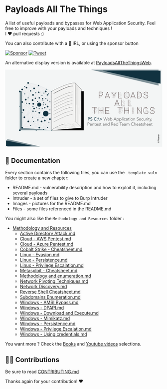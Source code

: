 # Payloads All The Things 

A list of useful payloads and bypasses for Web Application Security.
Feel free to improve with your payloads and techniques !    
I :heart: pull requests :)

You can also contribute with a :beers: IRL, or using the sponsor button 

[![Sponsor](https://img.shields.io/static/v1?label=Sponsor&message=%E2%9D%A4&logo=GitHub&link=https://github.com/sponsors/techanv-bot)](https://github.com/sponsors/techanv-bot)
[![Tweet](https://img.shields.io/twitter/url/http/shields.io.svg?style=social)](https://twitter.com/intent/tweet?text=Payloads%20All%20The%20Things,%20a%20list%20of%20useful%20payloads%20and%20bypasses%20for%20Web%20Application%20Security%20-%20by%20@pentest_swissky&url=https://github.com/techanv-bot/PayloadsAllTheThings/)

An alternative display version is available at [PayloadsAllTheThingsWeb](https://techanv-bot.github.io/PayloadsAllTheThings/).

<p align="center">
  <img src="https://raw.githubusercontent.com/techanv-bot/PayloadsAllTheThings/master/.github/banner.png">
</p>


📖 Documentation
-----
Every section contains the following files, you can use the `_template_vuln` folder to create a new chapter:

- README.md - vulnerability description and how to exploit it, including several payloads
- Intruder - a set of files to give to Burp Intruder
- Images - pictures for the README.md
- Files - some files referenced in the README.md

You might also like the `Methodology and Resources` folder :

- [Methodology and Resources](https://github.com/techanv-bot/PayloadsAllTheThings/blob/master/Methodology%20and%20Resources/)
  - [Active Directory Attack.md](https://github.com/techanv-bot/PayloadsAllTheThings/blob/master/Methodology%20and%20Resources/Active%20Directory%20Attack.md)
  - [Cloud - AWS Pentest.md](https://github.com/techanv-bot/PayloadsAllTheThings/blob/master/Methodology%20and%20Resources/Cloud%20-%20AWS%20Pentest.md)
  - [Cloud - Azure Pentest.md](https://github.com/techanv-bot/PayloadsAllTheThings/blob/master/Methodology%20and%20Resources/Cloud%20-%20Azure%20Pentest.md)
  - [Cobalt Strike - Cheatsheet.md](https://github.com/techanv-bot/PayloadsAllTheThings/blob/master/Methodology%20and%20Resources/Cobalt%20Strike%20-%20Cheatsheet.md)
  - [Linux - Evasion.md](https://github.com/techanv-bot/PayloadsAllTheThings/blob/master/Methodology%20and%20Resources/Linux%20-%20Evasion.md)
  - [Linux - Persistence.md](https://github.com/techanv-bot/PayloadsAllTheThings/blob/master/Methodology%20and%20Resources/Linux%20-%20Persistence.md)
  - [Linux - Privilege Escalation.md](https://github.com/techanv-bot/PayloadsAllTheThings/blob/master/Methodology%20and%20Resources/Linux%20-%20Privilege%20Escalation.md)
  - [Metasploit - Cheatsheet.md](https://github.com/techanv-bot/PayloadsAllTheThings/blob/master/Methodology%20and%20Resources/Metasploit%20-%20Cheatsheet.md)  
  - [Methodology and enumeration.md](https://github.com/techanv-bot/PayloadsAllTheThings/blob/master/Methodology%20and%20Resources/Methodology%20and%20enumeration.md)
  - [Network Pivoting Techniques.md](https://github.com/techanv-bot/PayloadsAllTheThings/blob/master/Methodology%20and%20Resources/Network%20Pivoting%20Techniques.md)
  - [Network Discovery.md](https://github.com/techanv-bot/PayloadsAllTheThings/blob/master/Methodology%20and%20Resources/Network%20Discovery.md)
  - [Reverse Shell Cheatsheet.md](https://github.com/techanv-bot/PayloadsAllTheThings/blob/master/Methodology%20and%20Resources/Reverse%20Shell%20Cheatsheet.md)
  - [Subdomains Enumeration.md](https://github.com/techanv-bot/PayloadsAllTheThings/blob/master/Methodology%20and%20Resources/Subdomains%20Enumeration.md)
  - [Windows - AMSI Bypass.md](https://github.com/techanv-bot/PayloadsAllTheThings/blob/master/Methodology%20and%20Resources/Windows%20-%20AMSI%20Bypass.md)
  - [Windows - DPAPI.md](https://github.com/techanv-bot/PayloadsAllTheThings/blob/master/Methodology%20and%20Resources/Windows%20-%20DPAPI.md)
  - [Windows - Download and Execute.md](https://github.com/techanv-bot/PayloadsAllTheThings/blob/master/Methodology%20and%20Resources/Windows%20-%20Download%20and%20Execute.md)
  - [Windows - Mimikatz.md](https://github.com/techanv-bot/PayloadsAllTheThings/blob/master/Methodology%20and%20Resources/Windows%20-%20Mimikatz.md)
  - [Windows - Persistence.md](https://github.com/techanv-bot/PayloadsAllTheThings/blob/master/Methodology%20and%20Resources/Windows%20-%20Persistence.md)
  - [Windows - Privilege Escalation.md](https://github.com/techanv-bot/PayloadsAllTheThings/blob/master/Methodology%20and%20Resources/Windows%20-%20Privilege%20Escalation.md)
  - [Windows - Using credentials.md](https://github.com/techanv-bot/PayloadsAllTheThings/blob/master/Methodology%20and%20Resources/Windows%20-%20Using%20credentials.md)


You want more ? Check the [Books](https://github.com/techanv-bot/PayloadsAllTheThings/blob/master/_LEARNING_AND_SOCIALS/BOOKS.md) and [Youtube videos](https://github.com/techanv-bot/PayloadsAllTheThings/blob/master/_LEARNING_AND_SOCIALS/YOUTUBE.md) selections.


👨‍💻 Contributions
-----
Be sure to read [CONTRIBUTING.md](https://github.com/techanv-bot/PayloadsAllTheThings/blob/master/CONTRIBUTING.md)


Thanks again for your contribution! :heart:


